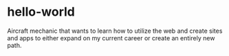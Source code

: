 # hello-world
Aircraft mechanic that wants to learn how to utilize the web and create sites and apps to either expand on my current career or create an entirely new path.
